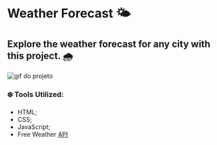 # Weather Forecast 🌤️

## Explore the weather forecast for any city with this project. 🌧️


<img src="src/images/weather.gif" alt="gif do projeto">


### ❄️ Tools Utilized:

* HTML;
* CSS;
* JavaScript;
* Free Weather [API](WeatherAPI.com)
